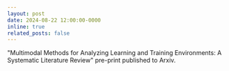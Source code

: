 ```yaml
---
layout: post
date: 2024-08-22 12:00:00-0000
inline: true
related_posts: false
---
```


"Multimodal Methods for Analyzing Learning and Training Environments: A Systematic Literature Review" pre-print published to Arxiv.